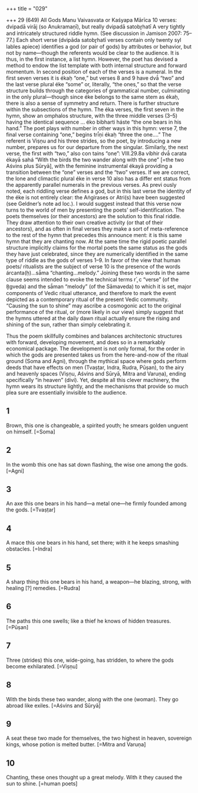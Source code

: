 +++
title = "029"

+++
29 (649)
All Gods
Manu Vaivasvata or Kaśyapa Mārīca
10 verses: dvipadā virāj (so Anukramaṇī), but really dvipadā satobr̥hatī A very tightly and intricately structured riddle hymn. (See discussion in Jamison  2007: 75–77.) Each short verse (dvipāda satobr̥hatī verses contain only twenty syl lables apiece) identifies a god (or pair of gods) by attributes or behavior, but not by  name—though the referents would be clear to the audience. It is thus, in the first  instance, a list hymn. However, the poet has devised a method to endow the list  template with both internal structure and forward momentum. In second position  of each of the verses is a numeral. In the first seven verses it is ékaḥ “one,” but verses  8 and 9 have dvā́ “two” and the last verse plural éke “some” or, literally, “the ones,”  so that the verse structure builds through the categories of grammatical number,  culminating in the only plural—though since éke belongs to the same stem as ékaḥ,
there is also a sense of symmetry and return.
There is further structure within the subsections of the hymn. The éka verses,  the first seven in the hymn, show an omphalos structure, with the three middle  verses (3–5) having the identical sequence ... éko bibharti háste “the one bears in his  hand.” The poet plays with number in other ways in this hymn: verse 7, the final  verse containing “one,” begins trī́ṇi ékaḥ “three the one....” The referent is Viṣṇu  and his three strides, so the poet, by introducing a new number, prepares us for our  departure from the singular. Similarly, the next verse, the first with “two,” also con
tains “one”: VIII.29.8a víbhir dvā́ carata ékayā sahá “With the birds the two wander  along with the one” [=the two Aśvins plus Sūryā], with the feminine instrumental  ékayā providing a transition between the “one” verses and the “two” verses.
If we are correct, the lone and climactic plural éke in verse 10 also has a differ ent status from the apparently parallel numerals in the previous verses. As previ ously noted, each riddling verse defines a god, but in this last verse the identity  of the éke is not entirely clear: the Aṅgirases or Atri(s) have been suggested (see  Geldner’s note ad loc.). I would suggest instead that this verse now turns to the  world of men by presenting the poets’ self-identification. The poets themselves (or  their ancestors) are the solution to this final riddle. They draw attention to their  own creative activity (or that of their ancestors), and as often in final verses they  make a sort of meta-reference to the rest of the hymn that precedes this announce ment: it is this same hymn that they are chanting now. At the same time the rigid  poetic parallel structure implicitly claims for the mortal poets the same status as  the gods they have just celebrated, since they are numerically identified in the same  type of riddle as the gods of verses 1–9. In favor of the view that human poets/ ritualists are the subject of verse 10 is the presence of the words árcanta(ḥ)...sā́ma “chanting...melody.” Joining these two words in the same clause seems intended  to evoke the technical terms r´̥ c “verse” (of the R̥gveda) and the sā́man “melody”  (of the Sāmaveda) to which it is set, major components of Vedic ritual utterance,  and therefore to mark the event depicted as a contemporary ritual of the present  Vedic community. “Causing the sun to shine” may ascribe a cosmogonic act to the  original performance of the ritual, or (more likely in our view) simply suggest that  the hymns uttered at the daily dawn ritual actually ensure the rising and shining of  the sun, rather than simply celebrating it.

Thus the poem skillfully combines and balances architectonic structures with  forward, developing movement, and does so in a remarkably economical package.  The development is not only formal, for the order in which the gods are presented  takes us from the here-and-now of the ritual ground (Soma and Agni), through the  mythical space where gods perform deeds that have effects on men (Tvaṣṭar, Indra,  Rudra, Pūṣan), to the airy and heavenly spaces (Viṣṇu, Aśvins and Sūryā, Mitra and  Varuṇa), ending specifically “in heaven” (diví). Yet, despite all this clever machinery,  the hymn wears its structure lightly, and the mechanisms that provide so much plea sure are essentially invisible to the audience.
## 1
Brown, this one is changeable, a spirited youth; he smears golden  unguent on himself. [=Soma]
## 2
In the womb this one has sat down flashing, the wise one among the  gods. [=Agni]
## 3
An axe this one bears in his hand—a metal one—he firmly founded  among the gods. [=Tvaṣṭar]
## 4
A mace this one bears in his hand, set there; with it he keeps smashing  obstacles. [=Indra]
## 5
A sharp thing this one bears in his hand, a weapon—he blazing, strong,  with healing [?] remedies. [=Rudra]
## 6
The paths this one swells; like a thief he knows of hidden treasures.  [=Pūṣan]
## 7
Three (strides) this one, wide-going, has stridden, to where the gods  become exhilarated. [=Viṣṇu]
## 8
With the birds these two wander, along with the one (woman). They go  abroad like exiles. [=Aśvins and Sūryā]
## 9
A seat these two made for themselves, the two highest in heaven,  sovereign kings, whose potion is melted butter. [=Mitra and Varuṇa]
## 10
Chanting, these ones thought up a great melody. With it they caused the  sun to shine. [=human poets]